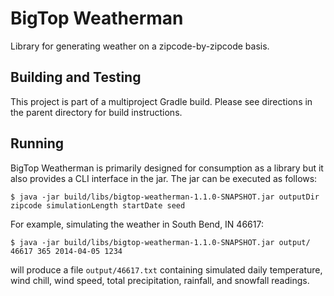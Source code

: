 <!--
Licensed to the Apache Software Foundation (ASF) under one or more
contributor license agreements.  See the NOTICE file distributed with
this work for additional information regarding copyright ownership.
The ASF licenses this file to You under the Apache License, Version 2.0
(the "License"); you may not use this file except in compliance with
the License.  You may obtain a copy of the License at

http://www.apache.org/licenses/LICENSE-2.0

Unless required by applicable law or agreed to in writing, software
distributed under the License is distributed on an "AS IS" BASIS,
WITHOUT WARRANTIES OR CONDITIONS OF ANY KIND, either express or implied.
See the License for the specific language governing permissions and
limitations under the License.
-->
BigTop Weatherman
=================

Library for generating weather on a zipcode-by-zipcode basis.

Building and Testing
--------------------
This project is part of a multiproject Gradle build.  Please see directions in the parent directory for build instructions.

Running
-------
BigTop Weatherman is primarily designed for consumption as a library but it also provides a CLI interface in the jar.  The jar can be executed as follows:

    $ java -jar build/libs/bigtop-weatherman-1.1.0-SNAPSHOT.jar outputDir zipcode simulationLength startDate seed

For example, simulating the weather in South Bend, IN 46617:

    $ java -jar build/libs/bigtop-weatherman-1.1.0-SNAPSHOT.jar output/ 46617 365 2014-04-05 1234

will produce a file `output/46617.txt` containing simulated daily temperature, wind chill, wind speed, total precipitation, rainfall, and snowfall readings.

